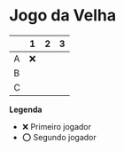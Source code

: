 # Jogo da Velha

|   | 1 | 2 | 3 |
|---|---|---|---|
| A |  ❌ |   |   |
| B |   |   |   |
| C |   |   |   |

**Legenda**

- ❌ Primeiro jogador 
- ⭕ Segundo jogador